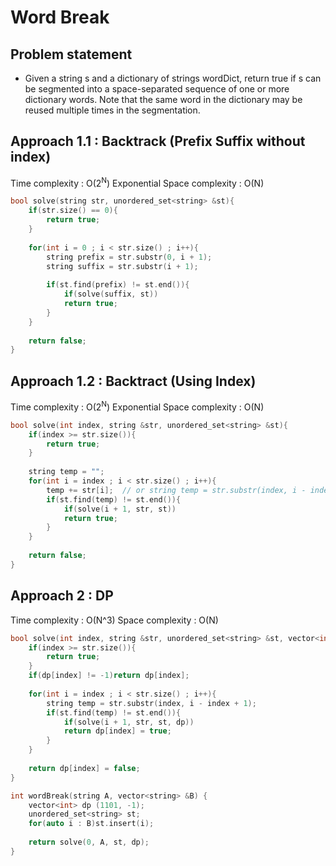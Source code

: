 # Word Break

## Problem statement

- Given a string s and a dictionary of strings wordDict, return true if s can be segmented into a space-separated sequence of one or more dictionary words. Note that the same word in the dictionary may be reused multiple times in the segmentation. 

## Approach 1.1 : Backtrack (Prefix Suffix without index)

Time complexity : O(2<sup>N</sup>) Exponential
Space complexity : O(N)

```cpp
bool solve(string str, unordered_set<string> &st){
    if(str.size() == 0){
        return true;
    }
    
    for(int i = 0 ; i < str.size() ; i++){
        string prefix = str.substr(0, i + 1);
        string suffix = str.substr(i + 1);
        
        if(st.find(prefix) != st.end()){
            if(solve(suffix, st))
            return true;
        }
    }
    
    return false;
}
```

## Approach 1.2 : Backtract (Using Index)

Time complexity : O(2<sup>N</sup>) Exponential
Space complexity : O(N)

```cpp
bool solve(int index, string &str, unordered_set<string> &st){
    if(index >= str.size()){
        return true;
    }
    
    string temp = "";
    for(int i = index ; i < str.size() ; i++){
        temp += str[i];  // or string temp = str.substr(index, i - index + 1);
        if(st.find(temp) != st.end()){
            if(solve(i + 1, str, st))
            return true;
        }
    }
    
    return false;
}
```

## Approach 2 : DP

Time complexity : O(N^3) 
Space complexity : O(N)

```cpp
bool solve(int index, string &str, unordered_set<string> &st, vector<int> &dp){
    if(index >= str.size()){
        return true;
    }
    if(dp[index] != -1)return dp[index];
    
    for(int i = index ; i < str.size() ; i++){
        string temp = str.substr(index, i - index + 1);
        if(st.find(temp) != st.end()){
            if(solve(i + 1, str, st, dp))
            return dp[index] = true;
        }
    }
    
    return dp[index] = false;
}

int wordBreak(string A, vector<string> &B) {
    vector<int> dp (1101, -1);
    unordered_set<string> st;
    for(auto i : B)st.insert(i);
    
    return solve(0, A, st, dp);
}
```